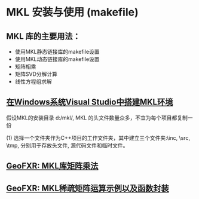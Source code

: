 # MKL 安装与使用 (makefile)

## MKL 库的主要用法：

* 使用MKL静态链接库的makefile设置
* 使用MKL动态链接库的makefile设置
* 矩阵相乘
* 矩阵SVD分解计算
* 线性方程组求解

## [在Windows系统Visual Studio中搭建MKL环境](https://zhuanlan.zhihu.com/p/169330623)

假设MKL的安装目录 d:/mkl/, MKL 的头文件数量众多，不宜为每个项目都复制一份

(1) 选择一个文件夹作为C++项目的工作文件夹，其中建立三个文件夹:\inc, \src, \tmp,
分别用于存放头文件, 源代码文件和临时文件。

## [GeoFXR: MKL库矩阵乘法](https://www.cnblogs.com/GeophysicsWorker/p/16175589.html)

## [GeoFXR: MKL稀疏矩阵运算示例以及函数封装](https://www.cnblogs.com/GeophysicsWorker/p/17347266.html)